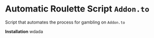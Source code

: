 # Automatic Roulette Script `Addon.to`
Script that automates the process for gambling on `Addon.to`

**Installation**
wdada
